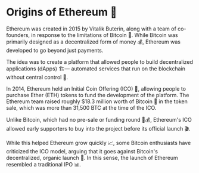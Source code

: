 # Origins of Ethereum 🌟

Ethereum was created in 2015 by Vitalik Buterin, along with a team of co-founders, in response to the limitations of Bitcoin 🚀. While Bitcoin was primarily designed as a decentralized form of money 💰, Ethereum was developed to go beyond just payments.

The idea was to create a platform that allowed people to build decentralized applications (dApps) 🏗️— automated services that run on the blockchain without central control 🤖.

In 2014, Ethereum held an Initial Coin Offering (ICO) 💼, allowing people to purchase Ether (ETH) tokens to fund the development of the platform. The Ethereum team raised roughly $18.3 million worth of Bitcoin 💸 in the token sale, which was more than 31,500 BTC at the time of the ICO.

Unlike Bitcoin, which had no pre-sale or funding round 🚫💰, Ethereum's ICO allowed early supporters to buy into the project before its official launch 🎬.

While this helped Ethereum grow quickly 📈, some Bitcoin enthusiasts have criticized the ICO model, arguing that it goes against Bitcoin's decentralized, organic launch 🌱. In this sense, the launch of Ethereum resembled a traditional IPO 📊.